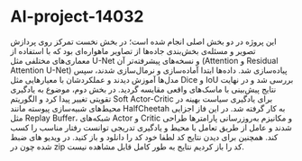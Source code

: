 # AI-project-14032
این پروژه در دو بخش اصلی انجام شده است؛ در بخش نخست تمرکز روی پردازش تصویر و مسئله‌ی بخش‌بندی جاده‌ها از تصاویر ماهواره‌ای بود که با استفاده از معماری‌های مختلفی مثل U-Net و نسخه‌های پیشرفته‌تر آن (Attention و Residual Attention U-Net) پیاده‌سازی شد. داده‌ها ابتدا آماده‌سازی و نرمال‌سازی شدند، سپس مدل‌ها آموزش دیدند و عملکردشان با معیارهایی مثل Dice و IoU بررسی شد و در نهایت نتایج پیش‌بینی با ماسک‌های واقعی مقایسه گردید. در بخش دوم، موضوع به یادگیری تقویتی تغییر پیدا کرد و الگوریتم Soft Actor-Critic برای یادگیری سیاست بهینه در محیط‌های شبیه‌سازی پیوسته مانند HalfCheetah به کار گرفته شد. در این فاز اجزایی مثل Replay Buffer، شبکه‌های Actor و Critic و مکانیزم به‌روزرسانی پارامترها طراحی شدند و عامل از طریق تعامل با محیط و یادگیری تدریجی توانست رفتار مناسب را کسب کند.
همچنین برای دیدن نتایج کد لطفا خود کد را دانلود و باز کنید. در ویدیو های ضبط شده چون در zip کد را باز کردیم نتایج به طور کامل قابل مشاهده نیست.

